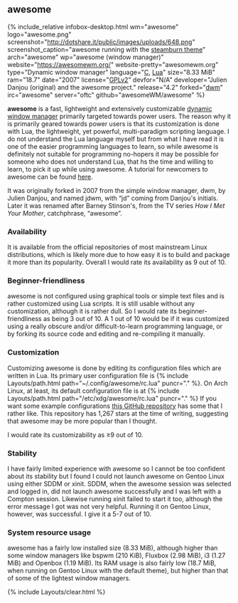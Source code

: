 ## awesome
{% include_relative infobox-desktop.html wm="awesome" logo="awesome.png" screenshot="http://dotshare.it/public/images/uploads/648.png" screenshot_caption="awesome running with the <a href='https://github.com/copycat-killer/awesome-copycats/tree/master/themes/steamburn' link='_blank'>steamburn theme</a>" arch="awesome" wp="awesome (window manager)" website="https://awesomewm.org/" website-pretty="awesomewm.org" type="Dynamic window manager" language="<a href='https://en.wikipedia.org/wiki/C_(programming_language)' link='_blank'>C</a>, <a href='https://en.wikipedia.org/wiki/Lua_(programming_language)' link='_blank'>Lua</a>" size="8.33 MiB" ram="18.7" date="2007" license="<a href='https://raw.githubusercontent.com/awesomeWM/awesome/master/LICENSE' link='_blank'>GPLv2</a>" devfor="N/A" developer="Julien Danjou (original) and the awesome project." release="4.2" forked="<a href='https://en.wikipedia.org/wiki/dwm' link='_blank'>dwm</a>" irc="awesome" server="oftc" github="awesomeWM/awesome" %}

**awesome** is a fast, lightweight and extensively customizable [dynamic window manager](https://wiki.archlinux.org/index.php/Window_manager#Types) primarily targeted towards power users. The reason why it is primarily geared towards power users is that its customization is done with Lua, the lightweight, yet powerful, multi-paradigm scripting language. I do not understand the Lua language myself but from what I have read it is one of the easier programming languages to learn, so while awesome is definitely not suitable for programming no-hopers it may be possible for someone who does not understand Lua, that hs the time and willing to learn, to pick it up while using awesome. A tutorial for newcomers to awesome can be found [here](https://awesomewm.org/apidoc/). 

It was originally forked in 2007 from the simple window manager, dwm, by Julien Danjou, and named jdwm, with &ldquo;jd&rdquo; coming from Danjou's initials. Later it was renamed after Barney Stinson's, from the TV series *How I Met Your Mother*, catchphrase, &ldquo;awesome&rdquo;.

### Availability
It is available from the official repositories of most mainstream Linux distributions, which is likely more due to how easy it is to build and package it more than its popularity. Overall I would rate its availability as 9 out of 10. 

### Beginner-friendliness
awesome is not configured using graphical tools or simple text files and is rather customized using Lua scripts. It is still usable without any customization, although it is rather dull. So I would rate its beginner-friendliness as being 3 out of 10. A 1 out of 10 would be if it was customized using a really obscure and/or difficult-to-learn programming language, or by forking its source code and editing and re-compiling it manually. 

### Customization
Customizing awesome is done by editing its configuration files which are written in Lua. Its primary user configuration file is {% include Layouts/path.html path="~/.config/awesome/rc.lua" puncr="." %}. On Arch Linux, at least, its default configuration file is at {% include Layouts/path.html path="/etc/xdg/awesome/rc.lua" puncr="." %} If you want some example configurations [this GitHub repository](https://github.com/copycat-killer/awesome-copycats) has some that I rather like. This repository has 1,267 stars at the time of writing, suggesting that awesome may be more popular than I thought.

I would rate its customizability as &ge;9 out of 10.

### Stability
I have fairly limited experience with awesome so I cannot be too confident about its stability but I found I could not launch awesome on Gentoo Linux using either SDDM or xinit. SDDM, when the awesome session was selected and logged in, did not launch awesome successfully and I was left with a Compton session. Likewise running xinit failed to start it too, although the error message I got was not very helpful. Running it on Gentoo Linux, however, was successful. I give it a 5-7 out of 10. 

### System resource usage
awesome has a fairly low installed size (8.33 MiB), although higher than some window managers like bspwm (210 KiB), Fluxbox (2.98 MiB), i3 (1.27 MiB) and Openbox (1.19 MiB). Its RAM usage is also fairly low (18.7 MiB, when running on Gentoo Linux with the default theme), but higher than that of some of the lightest window managers. 

{% include Layouts/clear.html %}
